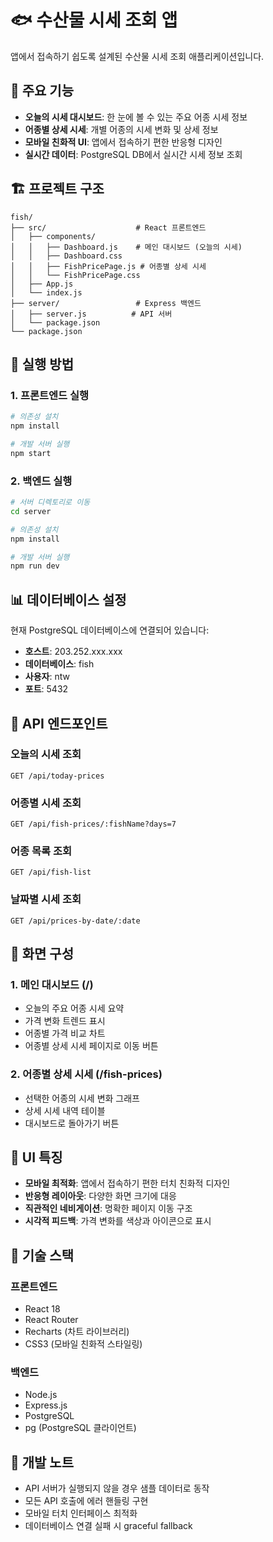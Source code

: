 # 🐟 수산물 시세 조회 앱

앱에서 접속하기 쉽도록 설계된 수산물 시세 조회 애플리케이션입니다.

## 📱 주요 기능

- **오늘의 시세 대시보드**: 한 눈에 볼 수 있는 주요 어종 시세 정보
- **어종별 상세 시세**: 개별 어종의 시세 변화 및 상세 정보
- **모바일 친화적 UI**: 앱에서 접속하기 편한 반응형 디자인
- **실시간 데이터**: PostgreSQL DB에서 실시간 시세 정보 조회

## 🏗️ 프로젝트 구조

```
fish/
├── src/                    # React 프론트엔드
│   ├── components/
│   │   ├── Dashboard.js    # 메인 대시보드 (오늘의 시세)
│   │   ├── Dashboard.css
│   │   ├── FishPricePage.js # 어종별 상세 시세
│   │   └── FishPricePage.css
│   ├── App.js
│   └── index.js
├── server/                 # Express 백엔드
│   ├── server.js          # API 서버
│   └── package.json
└── package.json
```

## 🚀 실행 방법

### 1. 프론트엔드 실행

```bash
# 의존성 설치
npm install

# 개발 서버 실행
npm start
```

### 2. 백엔드 실행

```bash
# 서버 디렉토리로 이동
cd server

# 의존성 설치
npm install

# 개발 서버 실행
npm run dev
```

## 📊 데이터베이스 설정

현재 PostgreSQL 데이터베이스에 연결되어 있습니다:

- **호스트**: 203.252.xxx.xxx
- **데이터베이스**: fish
- **사용자**: ntw
- **포트**: 5432

## 🔌 API 엔드포인트

### 오늘의 시세 조회
```
GET /api/today-prices
```

### 어종별 시세 조회
```
GET /api/fish-prices/:fishName?days=7
```

### 어종 목록 조회
```
GET /api/fish-list
```

### 날짜별 시세 조회
```
GET /api/prices-by-date/:date
```

## 📱 화면 구성

### 1. 메인 대시보드 (/)
- 오늘의 주요 어종 시세 요약
- 가격 변화 트렌드 표시
- 어종별 가격 비교 차트
- 어종별 상세 시세 페이지로 이동 버튼

### 2. 어종별 상세 시세 (/fish-prices)
- 선택한 어종의 시세 변화 그래프
- 상세 시세 내역 테이블
- 대시보드로 돌아가기 버튼

## 🎨 UI 특징

- **모바일 최적화**: 앱에서 접속하기 편한 터치 친화적 디자인
- **반응형 레이아웃**: 다양한 화면 크기에 대응
- **직관적인 네비게이션**: 명확한 페이지 이동 구조
- **시각적 피드백**: 가격 변화를 색상과 아이콘으로 표시

## 🔧 기술 스택

### 프론트엔드
- React 18
- React Router
- Recharts (차트 라이브러리)
- CSS3 (모바일 친화적 스타일링)

### 백엔드
- Node.js
- Express.js
- PostgreSQL
- pg (PostgreSQL 클라이언트)

## 📝 개발 노트

- API 서버가 실행되지 않을 경우 샘플 데이터로 동작
- 모든 API 호출에 에러 핸들링 구현
- 모바일 터치 인터페이스 최적화
- 데이터베이스 연결 실패 시 graceful fallback 
